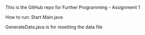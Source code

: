 This is the GitHub repo for Further Programming - Assignment 1

How to run:
Start Main.java

GenerateData.java is for resetting the data file
